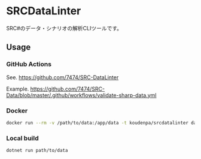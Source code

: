 # SRCDataLinter

SRC#のデータ・シナリオの解析CLIツールです。

## Usage

### GitHub Actions

See. https://github.com/7474/SRC-DataLinter

Example. https://github.com/7474/SRC-Data/blob/master/.github/workflows/validate-sharp-data.yml


### Docker

```sh
docker run --rm -v /path/to/data:/app/data -t koudenpa/srcdatalinter data
```


### Local build

```sh
dotnet run path/to/data
```
